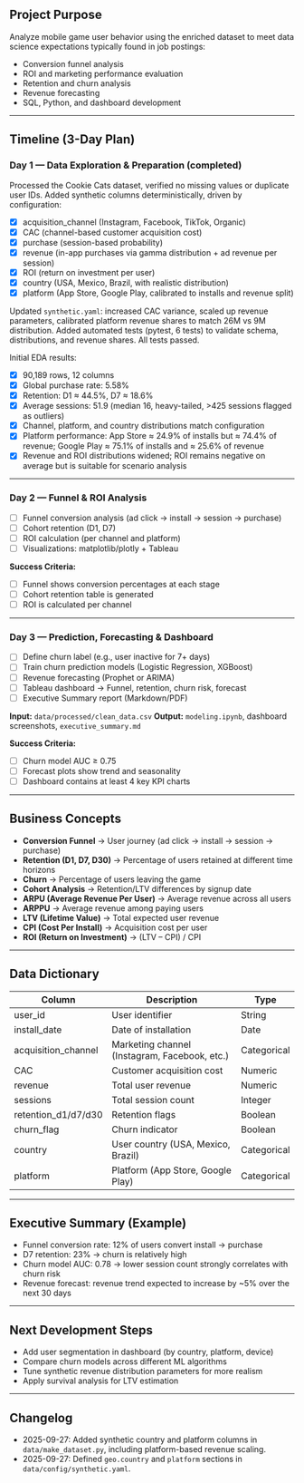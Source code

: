 ## Project Purpose

Analyze mobile game user behavior using the enriched dataset to meet data science expectations typically found in job postings:

* Conversion funnel analysis
* ROI and marketing performance evaluation
* Retention and churn analysis
* Revenue forecasting
* SQL, Python, and dashboard development

---

## Timeline (3-Day Plan)

### Day 1 — Data Exploration & Preparation (completed)

Processed the Cookie Cats dataset, verified no missing values or duplicate user IDs.
Added synthetic columns deterministically, driven by configuration:
* [x] acquisition_channel (Instagram, Facebook, TikTok, Organic)
* [x] CAC (channel-based customer acquisition cost)
* [x] purchase (session-based probability)
* [x] revenue (in-app purchases via gamma distribution + ad revenue per session)
* [x] ROI (return on investment per user)
* [x] country (USA, Mexico, Brazil, with realistic distribution)
* [x] platform (App Store, Google Play, calibrated to installs and revenue split)

Updated `synthetic.yaml`: increased CAC variance, scaled up revenue parameters, calibrated platform revenue shares to match 26M vs 9M distribution.
Added automated tests (pytest, 6 tests) to validate schema, distributions, and revenue shares. All tests passed.

Initial EDA results:
* [x] 90,189 rows, 12 columns
* [x] Global purchase rate: 5.58%
* [x] Retention: D1 ≈ 44.5%, D7 ≈ 18.6%
* [x] Average sessions: 51.9 (median 16, heavy-tailed, >425 sessions flagged as outliers)
* [x] Channel, platform, and country distributions match configuration
* [x] Platform performance: App Store ≈ 24.9% of installs but ≈ 74.4% of revenue; Google Play ≈ 75.1% of installs and ≈ 25.6% of revenue
* [x] Revenue and ROI distributions widened; ROI remains negative on average but is suitable for scenario analysis

---

### Day 2 — Funnel & ROI Analysis

* [ ] Funnel conversion analysis (ad click → install → session → purchase)
* [ ] Cohort retention (D1, D7)
* [ ] ROI calculation (per channel and platform)
* [ ] Visualizations: matplotlib/plotly + Tableau

**Success Criteria:**
* [ ] Funnel shows conversion percentages at each stage
* [ ] Cohort retention table is generated
* [ ] ROI is calculated per channel

---

### Day 3 — Prediction, Forecasting & Dashboard

* [ ] Define churn label (e.g., user inactive for 7+ days)
* [ ] Train churn prediction models (Logistic Regression, XGBoost)
* [ ] Revenue forecasting (Prophet or ARIMA)
* [ ] Tableau dashboard → Funnel, retention, churn risk, forecast
* [ ] Executive Summary report (Markdown/PDF)

**Input:** `data/processed/clean_data.csv`
**Output:** `modeling.ipynb`, dashboard screenshots, `executive_summary.md`

**Success Criteria:**
* [ ] Churn model AUC ≥ 0.75
* [ ] Forecast plots show trend and seasonality
* [ ] Dashboard contains at least 4 key KPI charts

---

## Business Concepts

* **Conversion Funnel** → User journey (ad click → install → session → purchase)
* **Retention (D1, D7, D30)** → Percentage of users retained at different time horizons
* **Churn** → Percentage of users leaving the game
* **Cohort Analysis** → Retention/LTV differences by signup date
* **ARPU (Average Revenue Per User)** → Average revenue across all users
* **ARPPU** → Average revenue among paying users
* **LTV (Lifetime Value)** → Total expected user revenue
* **CPI (Cost Per Install)** → Acquisition cost per user
* **ROI (Return on Investment)** → (LTV – CPI) / CPI

---

## Data Dictionary

| Column              | Description                                   | Type        |
| ------------------- | --------------------------------------------- | ----------- |
| user_id             | User identifier                               | String      |
| install_date        | Date of installation                          | Date        |
| acquisition_channel | Marketing channel (Instagram, Facebook, etc.) | Categorical |
| CAC                 | Customer acquisition cost                     | Numeric     |
| revenue             | Total user revenue                            | Numeric     |
| sessions            | Total session count                           | Integer     |
| retention_d1/d7/d30 | Retention flags                               | Boolean     |
| churn_flag          | Churn indicator                               | Boolean     |
| country             | User country (USA, Mexico, Brazil)            | Categorical |
| platform            | Platform (App Store, Google Play)             | Categorical |

---

## Executive Summary (Example)

* Funnel conversion rate: 12% of users convert install → purchase
* D7 retention: 23% → churn is relatively high
* Churn model AUC: 0.78 → lower session count strongly correlates with churn risk
* Revenue forecast: revenue trend expected to increase by ~5% over the next 30 days

---

## Next Development Steps

* Add user segmentation in dashboard (by country, platform, device)
* Compare churn models across different ML algorithms
* Tune synthetic revenue distribution parameters for more realism
* Apply survival analysis for LTV estimation

---

## Changelog

- 2025-09-27: Added synthetic country and platform columns in `data/make_dataset.py`, including platform-based revenue scaling.
- 2025-09-27: Defined `geo.country` and `platform` sections in `data/config/synthetic.yaml`.
